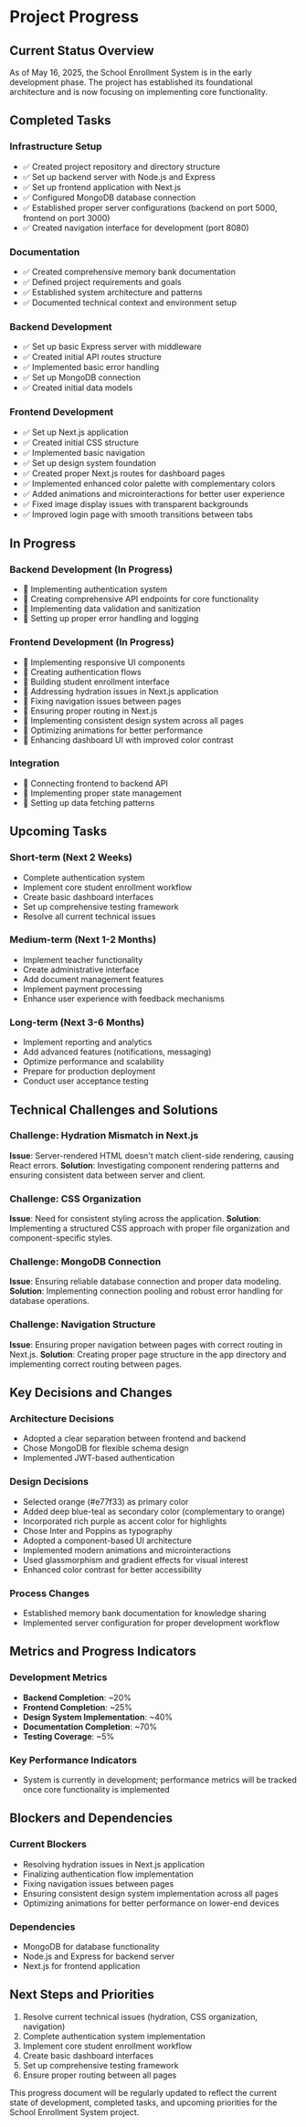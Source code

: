 # Project Progress

## Current Status Overview

As of May 16, 2025, the School Enrollment System is in the early development phase. The project has established its foundational architecture and is now focusing on implementing core functionality.

## Completed Tasks

### Infrastructure Setup

- ✅ Created project repository and directory structure
- ✅ Set up backend server with Node.js and Express
- ✅ Set up frontend application with Next.js
- ✅ Configured MongoDB database connection
- ✅ Established proper server configurations (backend on port 5000, frontend on port 3000)
- ✅ Created navigation interface for development (port 8080)

### Documentation

- ✅ Created comprehensive memory bank documentation
- ✅ Defined project requirements and goals
- ✅ Established system architecture and patterns
- ✅ Documented technical context and environment setup

### Backend Development

- ✅ Set up basic Express server with middleware
- ✅ Created initial API routes structure
- ✅ Implemented basic error handling
- ✅ Set up MongoDB connection
- ✅ Created initial data models

### Frontend Development

- ✅ Set up Next.js application
- ✅ Created initial CSS structure
- ✅ Implemented basic navigation
- ✅ Set up design system foundation
- ✅ Created proper Next.js routes for dashboard pages
- ✅ Implemented enhanced color palette with complementary colors
- ✅ Added animations and microinteractions for better user experience
- ✅ Fixed image display issues with transparent backgrounds
- ✅ Improved login page with smooth transitions between tabs

## In Progress

### Backend Development (In Progress)

- 🔄 Implementing authentication system
- 🔄 Creating comprehensive API endpoints for core functionality
- 🔄 Implementing data validation and sanitization
- 🔄 Setting up proper error handling and logging

### Frontend Development (In Progress)

- 🔄 Implementing responsive UI components
- 🔄 Creating authentication flows
- 🔄 Building student enrollment interface
- 🔄 Addressing hydration issues in Next.js application
- 🔄 Fixing navigation issues between pages
- 🔄 Ensuring proper routing in Next.js
- 🔄 Implementing consistent design system across all pages
- 🔄 Optimizing animations for better performance
- 🔄 Enhancing dashboard UI with improved color contrast

### Integration

- 🔄 Connecting frontend to backend API
- 🔄 Implementing proper state management
- 🔄 Setting up data fetching patterns

## Upcoming Tasks

### Short-term (Next 2 Weeks)

- Complete authentication system
- Implement core student enrollment workflow
- Create basic dashboard interfaces
- Set up comprehensive testing framework
- Resolve all current technical issues

### Medium-term (Next 1-2 Months)

- Implement teacher functionality
- Create administrative interface
- Add document management features
- Implement payment processing
- Enhance user experience with feedback mechanisms

### Long-term (Next 3-6 Months)

- Implement reporting and analytics
- Add advanced features (notifications, messaging)
- Optimize performance and scalability
- Prepare for production deployment
- Conduct user acceptance testing

## Technical Challenges and Solutions

### Challenge: Hydration Mismatch in Next.js

**Issue**: Server-rendered HTML doesn't match client-side rendering, causing React errors.
**Solution**: Investigating component rendering patterns and ensuring consistent data between server and client.

### Challenge: CSS Organization

**Issue**: Need for consistent styling across the application.
**Solution**: Implementing a structured CSS approach with proper file organization and component-specific styles.

### Challenge: MongoDB Connection

**Issue**: Ensuring reliable database connection and proper data modeling.
**Solution**: Implementing connection pooling and robust error handling for database operations.

### Challenge: Navigation Structure

**Issue**: Ensuring proper navigation between pages with correct routing in Next.js.
**Solution**: Creating proper page structure in the app directory and implementing correct routing between pages.

## Key Decisions and Changes

### Architecture Decisions

- Adopted a clear separation between frontend and backend
- Chose MongoDB for flexible schema design
- Implemented JWT-based authentication

### Design Decisions

- Selected orange (#e77f33) as primary color
- Added deep blue-teal as secondary color (complementary to orange)
- Incorporated rich purple as accent color for highlights
- Chose Inter and Poppins as typography
- Adopted a component-based UI architecture
- Implemented modern animations and microinteractions
- Used glassmorphism and gradient effects for visual interest
- Enhanced color contrast for better accessibility

### Process Changes

- Established memory bank documentation for knowledge sharing
- Implemented server configuration for proper development workflow

## Metrics and Progress Indicators

### Development Metrics

- **Backend Completion**: ~20%
- **Frontend Completion**: ~25%
- **Design System Implementation**: ~40%
- **Documentation Completion**: ~70%
- **Testing Coverage**: ~5%

### Key Performance Indicators

- System is currently in development; performance metrics will be tracked once core functionality is implemented

## Blockers and Dependencies

### Current Blockers

- Resolving hydration issues in Next.js application
- Finalizing authentication flow implementation
- Fixing navigation issues between pages
- Ensuring consistent design system implementation across all pages
- Optimizing animations for better performance on lower-end devices

### Dependencies

- MongoDB for database functionality
- Node.js and Express for backend server
- Next.js for frontend application

## Next Steps and Priorities

1. Resolve current technical issues (hydration, CSS organization, navigation)
2. Complete authentication system implementation
3. Implement core student enrollment workflow
4. Create basic dashboard interfaces
5. Set up comprehensive testing framework
6. Ensure proper routing between all pages

This progress document will be regularly updated to reflect the current state of development, completed tasks, and upcoming priorities for the School Enrollment System project.
